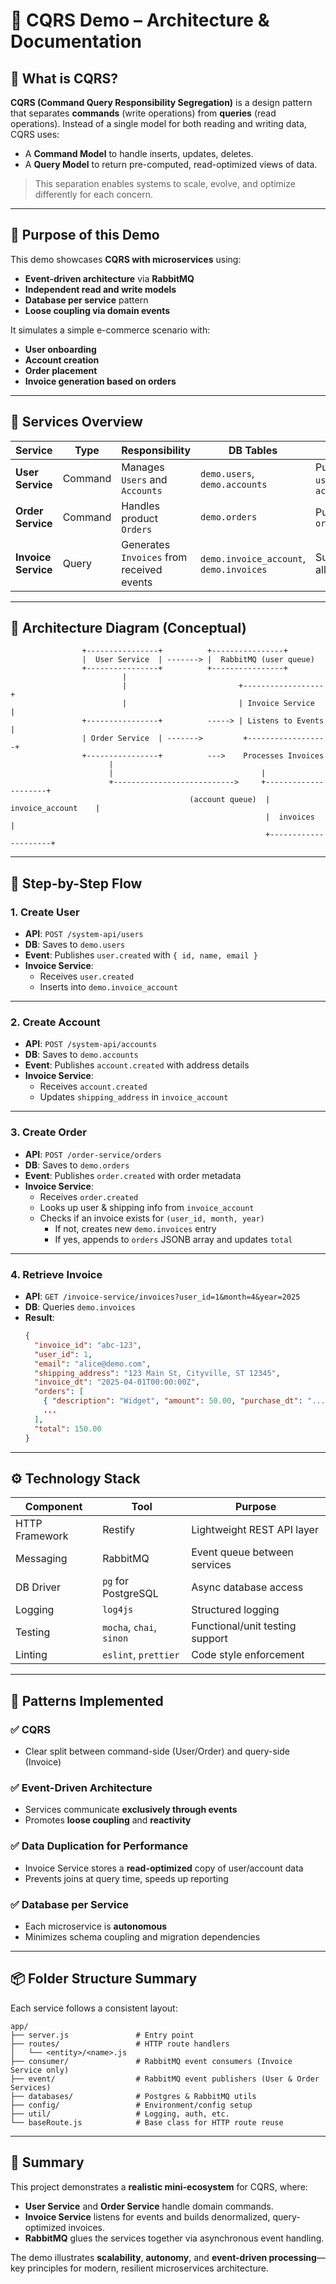 # 🧩 CQRS Demo – Architecture & Documentation

## 🧠 What is CQRS?

**CQRS (Command Query Responsibility Segregation)** is a design pattern that separates **commands** (write operations) from **queries** (read operations). Instead of a single model for both reading and writing data, CQRS uses:

- A **Command Model** to handle inserts, updates, deletes.
- A **Query Model** to return pre-computed, read-optimized views of data.

> This separation enables systems to scale, evolve, and optimize differently for each concern.

---

## 🎯 Purpose of this Demo

This demo showcases **CQRS with microservices** using:

- **Event-driven architecture** via **RabbitMQ**
- **Independent read and write models**
- **Database per service** pattern
- **Loose coupling via domain events**

It simulates a simple e-commerce scenario with:
- **User onboarding**
- **Account creation**
- **Order placement**
- **Invoice generation based on orders**

---

## 🧱 Services Overview

| Service         | Type        | Responsibility                                         | DB Tables             | Event Role            |
|------------------|-------------|----------------------------------------------------------|------------------------|------------------------|
| **User Service** | Command     | Manages `Users` and `Accounts`                          | `demo.users`, `demo.accounts` | Publishes `user.created`, `account.created` |
| **Order Service** | Command     | Handles product `Orders`                                 | `demo.orders`          | Publishes `order.created`         |
| **Invoice Service** | Query      | Generates `Invoices` from received events               | `demo.invoice_account`, `demo.invoices` | Subscribes to all events       |

---

## 🔀 Architecture Diagram (Conceptual)

```text
                +----------------+          +----------------+
                |  User Service  | -------> |  RabbitMQ (user queue)
                +----------------+          +----------------+
                         |
                         |                         +------------------+
                         |                         | Invoice Service   |
                +----------------+          -----> | Listens to Events |
                | Order Service  | ------->         +------------------+
                +----------------+          --->    Processes Invoices
                      |
                      |                                 |
                      +--------------------------->     +---------------------+
                                        (account queue)  |  invoice_account    |
                                                         |  invoices           |
                                                         +---------------------+
```

---

## 🧪 Step-by-Step Flow

### 1. Create User

- **API**: `POST /system-api/users`
- **DB**: Saves to `demo.users`
- **Event**: Publishes `user.created` with `{ id, name, email }`
- **Invoice Service**:
  - Receives `user.created`
  - Inserts into `demo.invoice_account`

---

### 2. Create Account

- **API**: `POST /system-api/accounts`
- **DB**: Saves to `demo.accounts`
- **Event**: Publishes `account.created` with address details
- **Invoice Service**:
  - Receives `account.created`
  - Updates `shipping_address` in `invoice_account`

---

### 3. Create Order

- **API**: `POST /order-service/orders`
- **DB**: Saves to `demo.orders`
- **Event**: Publishes `order.created` with order metadata
- **Invoice Service**:
  - Receives `order.created`
  - Looks up user & shipping info from `invoice_account`
  - Checks if an invoice exists for `(user_id, month, year)`
    - If not, creates new `demo.invoices` entry
    - If yes, appends to `orders` JSONB array and updates `total`

---

### 4. Retrieve Invoice

- **API**: `GET /invoice-service/invoices?user_id=1&month=4&year=2025`
- **DB**: Queries `demo.invoices`
- **Result**:
  ```json
  {
    "invoice_id": "abc-123",
    "user_id": 1,
    "email": "alice@demo.com",
    "shipping_address": "123 Main St, Cityville, ST 12345",
    "invoice_dt": "2025-04-01T00:00:00Z",
    "orders": [
      { "description": "Widget", "amount": 50.00, "purchase_dt": "..." },
      ...
    ],
    "total": 150.00
  }
  ```

---

## ⚙️ Technology Stack

| Component         | Tool                    | Purpose                                  |
|------------------|--------------------------|------------------------------------------|
| HTTP Framework    | Restify                 | Lightweight REST API layer               |
| Messaging         | RabbitMQ               | Event queue between services             |
| DB Driver         | `pg` for PostgreSQL     | Async database access                    |
| Logging           | `log4js`                | Structured logging                       |
| Testing           | `mocha`, `chai`, `sinon`| Functional/unit testing support          |
| Linting           | `eslint`, `prettier`    | Code style enforcement                   |

---

## 🧵 Patterns Implemented

### ✅ CQRS

- Clear split between command-side (User/Order) and query-side (Invoice)

### ✅ Event-Driven Architecture

- Services communicate **exclusively through events**
- Promotes **loose coupling** and **reactivity**

### ✅ Data Duplication for Performance

- Invoice Service stores a **read-optimized** copy of user/account data
- Prevents joins at query time, speeds up reporting

### ✅ Database per Service

- Each microservice is **autonomous**
- Minimizes schema coupling and migration dependencies

---

## 📦 Folder Structure Summary

Each service follows a consistent layout:

```
app/
├── server.js               # Entry point
├── routes/                 # HTTP route handlers
│   └── <entity>/<name>.js
├── consumer/               # RabbitMQ event consumers (Invoice Service only)
├── event/                  # RabbitMQ event publishers (User & Order Services)
├── databases/              # Postgres & RabbitMQ utils
├── config/                 # Environment/config setup
├── util/                   # Logging, auth, etc.
└── baseRoute.js            # Base class for HTTP route reuse
```

---


## 📣 Summary

This project demonstrates a **realistic mini-ecosystem** for CQRS, where:

- **User Service** and **Order Service** handle domain commands.
- **Invoice Service** listens for events and builds denormalized, query-optimized invoices.
- **RabbitMQ** glues the services together via asynchronous event handling.

The demo illustrates **scalability**, **autonomy**, and **event-driven processing**—key principles for modern, resilient microservices architecture.
